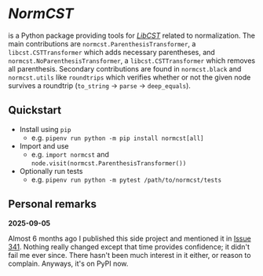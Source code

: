 # _NormCST_

is a Python package providing tools for [_LibCST_](https://github.com/Instagram/LibCST) related to normalization.
The main contributions are `normcst.ParenthesisTransformer`, a `libcst.CSTTransformer` which adds necessary parentheses, and `normcst.NoParenthesisTransformer`, a `libcst.CSTTransformer` which removes all parenthesis.
Secondary contributions are found in `normcst.black` and `normcst.utils` like `roundtrips` which verifies whether or not the given node survives a roundtrip (`to_string` -> `parse` -> `deep_equals`).

## Quickstart

- Install using `pip`
  - e.g. `pipenv run python -m pip install normcst[all]`
- Import and use
  - e.g. `import normcst` and `node.visit(normcst.ParenthesisTransformer())`
- Optionally run tests
  - e.g. `pipenv run python -m pytest /path/to/normcst/tests`

## Personal remarks

**2025-09-05**

Almost 6 months ago I published this side project and mentioned it in [Issue 341](https://github.com/Instagram/LibCST/pull/458).
Nothing really changed except that time provides confidence; it didn't fail me ever since.
There hasn't been much interest in it either, or reason to complain.
Anyways, it's on PyPI now.
